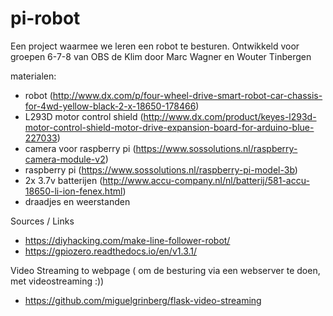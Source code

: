 # pi-robot
Een project waarmee we leren een robot te besturen. Ontwikkeld voor groepen 6-7-8 van OBS de Klim door Marc Wagner en Wouter Tinbergen

materialen:
* robot (http://www.dx.com/p/four-wheel-drive-smart-robot-car-chassis-for-4wd-yellow-black-2-x-18650-178466)
* L293D motor control shield (http://www.dx.com/product/keyes-l293d-motor-control-shield-motor-drive-expansion-board-for-arduino-blue-227033)
* camera voor raspberry pi (https://www.sossolutions.nl/raspberry-camera-module-v2)
* raspberry pi (https://www.sossolutions.nl/raspberry-pi-model-3b)
* 2x 3.7v batterijen (http://www.accu-company.nl/nl/batterij/581-accu-18650-li-ion-fenex.html)
* draadjes en weerstanden 


Sources / Links
* https://diyhacking.com/make-line-follower-robot/
* https://gpiozero.readthedocs.io/en/v1.3.1/

Video Streaming to webpage ( om de besturing via een webserver te doen, met videostreaming :))
* https://github.com/miguelgrinberg/flask-video-streaming
